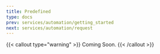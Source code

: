 ```yaml
---
title: Predefined
type: docs
prev: services/automation/getting_started
next: services/automation/request
---
```


{{< callout type="warning" >}}
  Coming Soon.
{{< /callout >}}
